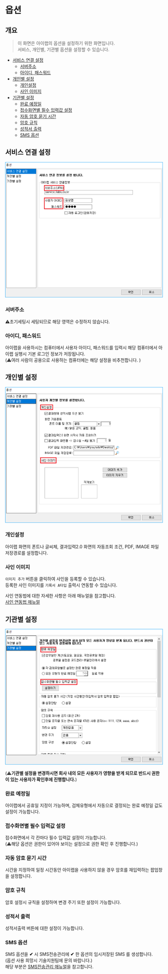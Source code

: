 # 옵션

## 개요

> 이 화면은 아이랩의 옵션을 설정하기 위한 화면입니다.  
> 서비스, 개인별, 기관별 옵션을 설정할 수 있습니다.

* [서비스 연결 설정](undefined.md#서비스-연결-설정)
  * [서버주소](undefined.md#서버주소)
  * [아이디, 패스워드](undefined.md#아이디-패스워드)
* [개인별 설정](undefined.md#개인별-설정)
  * [개인설정](undefined.md#개인설정)
  * [사인 이미지](undefined.md#사인-이미지)
* [기관별 설정](undefined.md#기관별-설정)
  * [완료 예정일](undefined.md#완료-예정일)
  * [접수화면별 필수 입력값 설정](undefined.md#접수화면별-필수-입력값-설정)
  * [자동 암호 묻기 시간](undefined.md#자동-암호-묻기-시간)
  * [암호 규칙](undefined.md#암호-규칙)
  * [성적서 출력](undefined.md#성적서-출력)
  * [SMS 옵션](undefined.md#sms-옵션)

## 서비스 연결 설정

![](../.gitbook/assets/000-_.png)

### 서버주소

⚠️초기세팅시 세팅되므로 해당 영역은 수정하지 않습니다.

### 아이디, 패스워드

아이랩을 사용하시는 컴퓨터에서 사용자 아이디, 패스워드를 입력시 해당 컴퓨터에서 아이랩 실행시 기본 로그인 정보가 저장됩니다.  
\(⚠️여러 사람이 공용으로 사용하는 컴퓨터에는 해당 설정을 비추천합니다. \)

## 개인별 설정

![](../.gitbook/assets/001-_-_%20%281%29.png)

### 개인설정

아이랩 화면의 폰트나 글씨체, 결과입력2.0 화면의 자동조회 조건, PDF, IMAGE 파일 저장경로를 설정합니다.

### 사인 이미지

`이미지 추가` 버튼을 클릭하여 사인을 등록할 수 있습니다.  
등록한 사인 이미지를 `기록서 A타입` 출력시 연동할 수 있습니다.

사인 연동법에 대한 자세한 사항은 아래 매뉴얼을 참고합니다.  
[사인 연동법 매뉴얼](../undefined-16/a.md)

## 기관별 설정

![](../.gitbook/assets/002-_-_%20%281%29.png)

\(**⚠️기관별 설정을 변경하시면 회사 내의 모든 사용자가 영향을 받게 되므로 반드시 권한이 있는 사용자가 확인후에 진행합니다.**\)

### 완료 예정일

아이랩에서 공휴일 지정이 가능하며, 검체유형에서 자동으로 결정되는 완료 예정일 값도 설정이 가능합니다.

### 접수화면별 필수 입력값 설정

접수화면에서 각 칸마다 필수 입력값 설정이 가능합니다.  
\(⚠️해당 옵션은 권한이 있어야 보이는 설정으로 권한 확인 후 진행합니다.\)

### 자동 암호 묻기 시간

시간을 지정하여 일정 시간동안 아이랩을 사용하지 않을 경우 암호를 재입력하는 팝업창을 설정합니다.

### 암호 규칙

암호 설정시 규칙을 설정하며 변경 주기 또한 설정이 가능합니다.

### 성적서 출력

성적서출력 버튼에 대한 설정이 가능합니다.

### SMS 옵션

SMS 옵션을 **✔** 시 SMS전송관리에 **✔** 한 옵션의 임시저장된 SMS 를 생성합니다.  
\(옵션 사용 희망시 기술지원팀에 문의 바랍니다.\)  
해당 부분은 [SMS전송관리 매뉴얼](../undefined-6/sms.md)을 참고합니다.

